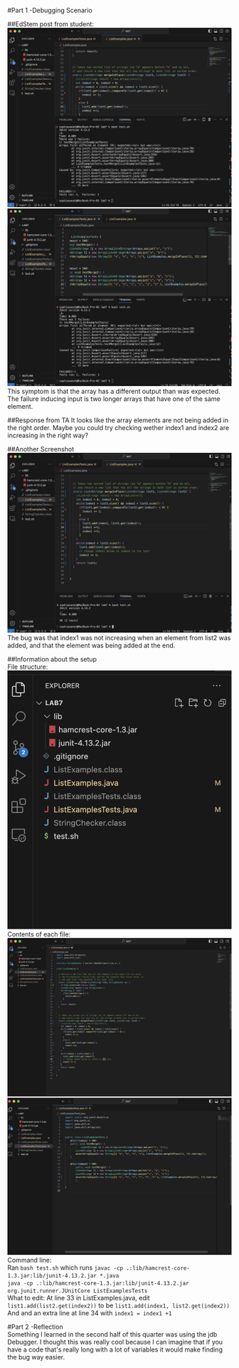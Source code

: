 #Part 1 -Debugging Scenario

##EdStem post from student:  
![Image](lab5ss1.png)
![Image](lab5ss2.png)
This symptom is that the array has a different output than was expected. The failure inducing input is two longer arrays that have one of the same element.   

##Response from TA
It looks like the array elements are not being added in the right order. Maybe you could try checking wether index1 and index2 are increasing in the right way?

##Another Screenshot
![Image](lab5ss3.png)
The bug was that index1 was not increasing when an element from list2 was added, and that the element was being added at the end.

##Information about the setup  
File structure: 
![Image](lab5ss4.png)
Contents of each file:
![Image](lab5ss5.png)
![Image](lab5ss6.png)
Command line:  
Ran `bash test.sh`  which runs 
`javac -cp .:lib/hamcrest-core-1.3.jar:lib/junit-4.13.2.jar *.java`  
`java -cp .:lib/hamcrest-core-1.3.jar:lib/junit-4.13.2.jar org.junit.runner.JUnitCore ListExamplesTests`  
What to edit:
At line 33 in ListExamples.java, edit `list1.add(list2.get(index2))` to be `list1.add(index1, list2.get(index2))`
And and an extra line at line 34 with `index1 = index1 +1`


#Part 2 -Reflection  
Something I learned in the second half of this quarter was using the jdb Debugger.
I thought this was really cool because I can imagine that if you have a code that's really long with a lot of variables it would make finding the bug way easier. 
